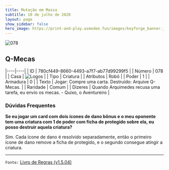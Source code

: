 ```yaml
---
title: Mutação em Massa
subtitle: 10 de julho de 2020
layout: page
show_sidebar: false
hero_image: https://print-and-play.asmodee.fun/images/keyforge_banner.jpg
---
```


![078](https://cdn.keyforgegame.com/media/card_front/pt/479_078_CQQM4V78JPQQ_pt.png)

## Q-Mecas

|----|----|
| ID | 780cf449-8660-4493-a7f7-ab77d99299f5 |
| Número | 078 |
| Casa | ![Logos](https://archonarcana.com/images/thumb/c/ce/Logos.png/22px-Logos.png "Logos") |
| Tipo | Criatura |
| Atributos | Robô |
| Poder | 1 |
| Armadura | 0 |
| Texto | Jogar: Compre uma carta.   Destruído: Arquive Q-Mecas. |
| Raridade | Comum |
| Dizeres | Quando Arquimedes recusa uma tarefa,   eu envio os mecas. - Quixo, o Aventureiro |

### Dúvidas Frequentes

**Se eu jogar um card com dois ícones de dano bônus e o meu
oponente tem uma criatura com 1 de poder com ficha de protegido
sobre ela, eu posso destruir aquela criatura?**

Sim. Cada ícone de dano é resolvido separadamente, então o primeiro
ícone de dano remove a ficha de protegido, e o segundo consegue
atingir a criatura.

<hr/>

`Fonte:` [Livro de Regras (v1.5.04)](https://drive.google.com/open?id=14pM1J8ZR_4hZbGFZt-ArQdAGsHCPEQdE)
